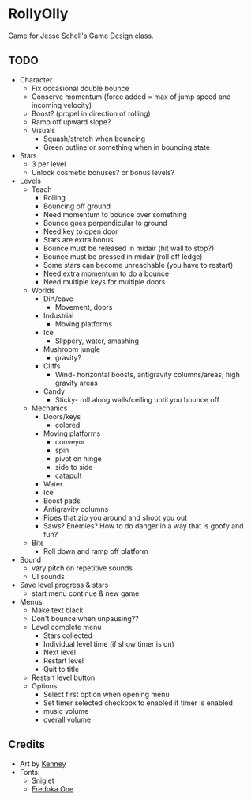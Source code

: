 # RollyOlly

Game for Jesse Schell's Game Design class.

## TODO
- Character
	- Fix occasional double bounce
	- Conserve momentum (force added = max of jump speed and incoming velocity)
	- Boost? (propel in direction of rolling)
	- Ramp off upward slope?
	- Visuals
		- Squash/stretch when bouncing
		- Green outline or something when in bouncing state
- Stars
	- 3 per level
	- Unlock cosmetic bonuses? or bonus levels?
- Levels
	- Teach
		- Rolling
		- Bouncing off ground
		- Need momentum to bounce over something
		- Bounce goes perpendicular to ground
		- Need key to open door
		- Stars are extra bonus
		- Bounce must be released in midair (hit wall to stop?)
		- Bounce must be pressed in midair (roll off ledge)
		- Some stars can become unreachable (you have to restart)
		- Need extra momentum to do a bounce
		- Need multiple keys for multiple doors
	- Worlds
		- Dirt/cave
			- Movement, doors
		- Industrial
			- Moving platforms
		- Ice
			- Slippery, water, smashing
		- Mushroom jungle
			- gravity?
		- Cliffs
			- Wind- horizontal boosts, antigravity columns/areas, high gravity areas
		- Candy
			- Sticky- roll along walls/ceiling until you bounce off
	- Mechanics
		- Doors/keys
			- colored
		- Moving platforms
			- conveyor
			- spin
			- pivot on hinge
			- side to side
			- catapult
		- Water
		- Ice
		- Boost pads
		- Antigravity columns
		- Pipes that zip you around and shoot you out
		- Saws? Enemies? How to do danger in a way that is goofy and fun?
	- Bits
		- Roll down and ramp off platform
- Sound
	- vary pitch on repetitive sounds
	- UI sounds
- Save level progress & stars
	- start menu continue & new game
- Menus
	- Make text black
	- Don't bounce when unpausing??
	- Level complete menu
		- Stars collected
		- Individual level time (if show timer is on)
		- Next level
		- Restart level
		- Quit to title
	- Restart level button
	- Options
		- Select first option when opening menu
		- Set timer selected checkbox to enabled if timer is enabled
		- music volume
		- overall volume

## Credits
- Art by [Kenney](https://www.kenney.nl/)
- Fonts:
	- [Sniglet](https://www.fontsquirrel.com/fonts/sniglet)
	- [Fredoka One](https://fonts.google.com/specimen/Fredoka+One)

